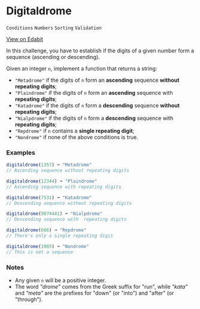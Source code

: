 # Digitaldrome

`Conditions` `Numbers` `Sorting` `Validation`

[View on Edabit](https://edabit.com/challenge/84jqLSWr288Wqx5eH)

In this challenge, you have to establish if the digits of a given number form a sequence (ascending or descending).

Given an integer `n`, implement a function that returns a string:

- `"Metadrome"` if the digits of `n` form an **ascending** sequence **without repeating digits**;
- `"Plaindrome"` if the digits of `n` form an **ascending** sequence with **repeating digits**;
- `"Katadrome"` if the digits of `n` form a **descending** sequence **without repeating digits**;
- `"Nialpdrome"` if the digits of `n` form a **descending** sequence with **repeating digits**;
- `"Repdrome"` if `n` contains a **single repeating digit**;
- `"Nondrome"` if none of the above conditions is true.

### Examples

```js
digitaldrome(1357) ➞ "Metadrome"
// Ascending sequence without repeating digits

digitaldrome(12344) ➞ "Plaindrome"
// Ascending sequence with repeating digits

digitaldrome(7531) ➞ "Katadrome"
// Descending sequence without repeating digits

digitaldrome(9874441) ➞ "Nialpdrome"
// Descending sequence with  repeating digits

digitaldrome(666) ➞ "Repdrome"
// There's only a single repeating digit

digitaldrome(1985) ➞ "Nondrome"
// This is not a sequence
```

### Notes

- Any given `n` will be a positive integer.
- The word _"drome"_ comes from the Greek suffix for "run", while _"kata"_ and _"meta"_ are the prefixes for "down" (or "into") and "after" (or "through").
